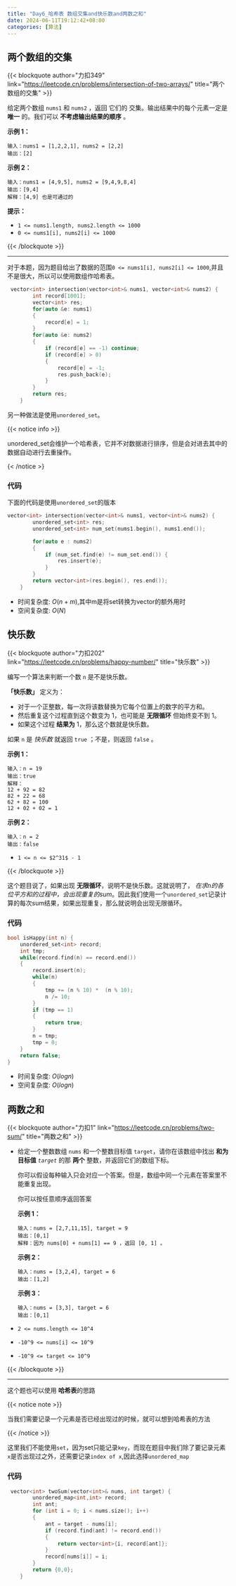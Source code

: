 ```yaml
---
title: "Day6_哈希表 数组交集and快乐数and两数之和"
date: 2024-06-11T19:12:42+08:00
categories: [算法]
---
```


## 两个数组的交集

{{< blockquote author="力扣349" link="https://leetcode.cn/problems/intersection-of-two-arrays/" title="两个数组的交集" >}}

给定两个数组 `nums1` 和 `nums2` ，返回 它们的 交集。输出结果中的每个元素一定是 **唯一** 的。我们可以 **不考虑输出结果的顺序** 。



**示例 1：**

```
输入：nums1 = [1,2,2,1], nums2 = [2,2]
输出：[2]
```

**示例 2：**

```
输入：nums1 = [4,9,5], nums2 = [9,4,9,8,4]
输出：[9,4]
解释：[4,9] 也是可通过的
```

**提示：**

- `1 <= nums1.length, nums2.length <= 1000`
- `0 <= nums1[i], nums2[i] <= 1000`

{{< /blockquote >}}

---

对于本题，因为题目给出了数据的范围`0 <= nums1[i], nums2[i] <= 1000`,并且不是很大，所以可以使用数组作哈希表。

```c++
 vector<int> intersection(vector<int>& nums1, vector<int>& nums2) {
        int record[1001];
        vector<int> res;
        for(auto &e: nums1)
        {
            record[e] = 1;
        }
        for(auto &e: nums2)
        {
            if (record[e] == -1) continue;
            if (record[e] > 0)
            {
                record[e] = -1;
                res.push_back(e);
            }
        }
        return res;
    }
```

另一种做法是使用`unordered_set`。

{{< notice info >}}

unordered_set会维护一个哈希表，它并不对数据进行排序，但是会对进去其中的数据自动进行去重操作。

{< /notice >}

### 代码

下面的代码是使用`unordered_set`的版本

```c++
vector<int> intersection(vector<int>& nums1, vector<int>& nums2) {
        unordered_set<int> res;
        unordered_set<int> num_set(nums1.begin(), nums1.end());

        for(auto e : nums2)
        {
            if (num_set.find(e) != num_set.end()) {
                res.insert(e);
            }
        }
        return vector<int>(res.begin(), res.end());
    }
```

+ 时间复杂度: $O(n + m)$,其中m是将set转换为vector的额外用时
+ 空间复杂度: $O(N)$

## 快乐数

{{< blockquote author="力扣202" link="https://leetcode.cn/problems/happy-number/" title="快乐数" >}}

编写一个算法来判断一个数 `n` 是不是快乐数。

**「快乐数」** 定义为：

- 对于一个正整数，每一次将该数替换为它每个位置上的数字的平方和。
- 然后重复这个过程直到这个数变为 1，也可能是 **无限循环** 但始终变不到 1。
- 如果这个过程 **结果为** 1，那么这个数就是快乐数。

如果 `n` 是 *快乐数* 就返回 `true` ；不是，则返回 `false` 。

**示例 1：**

```
输入：n = 19
输出：true
解释：
12 + 92 = 82
82 + 22 = 68
62 + 82 = 100
12 + 02 + 02 = 1
```

**示例 2：**

```
输入：n = 2
输出：false
```

 

- `1 <= n <= $2^31$ - 1`

{{< /blockquote >}}

这个题目说了，如果出现 **无限循环**，说明不是快乐数。这就说明了， *在求n的各位平方和的过程中，会出现重复的sum*。因此我们使用一个`unordered_set`记录计算的每次sum结果，如果出现重复，那么就说明会出现无限循环。

### 代码

```c++
bool isHappy(int n) {
    unordered_set<int> record;
    int tmp;
    while(record.find(n) == record.end())
    {
        record.insert(n);
        while(n)
        {
            tmp += (n % 10) *  (n % 10);
            n /= 10;
        }
        if (tmp == 1)
        {
            return true;
        }
        n = tmp;
        tmp = 0;
    }
    return false;
}
```

- 时间复杂度: $O(logn)$
- 空间复杂度: $O(logn)$

## 两数之和

{{< blockquote author="力扣1" link="https://leetcode.cn/problems/two-sum/" title="两数之和" >}}

- 给定一个整数数组 `nums` 和一个整数目标值 `target`，请你在该数组中找出 **和为目标值** *`target`* 的那 **两个** 整数，并返回它们的数组下标。

  你可以假设每种输入只会对应一个答案。但是，数组中同一个元素在答案里不能重复出现。

  你可以按任意顺序返回答案

  **示例 1：**

  ```
  输入：nums = [2,7,11,15], target = 9
  输出：[0,1]
  解释：因为 nums[0] + nums[1] == 9 ，返回 [0, 1] 。
  ```

  **示例 2：**

  ```
  输入：nums = [3,2,4], target = 6
  输出：[1,2]
  ```

  **示例 3：**

  ```
  输入：nums = [3,3], target = 6
  输出：[0,1]
  ```

- `2 <= nums.length <= 10^4`
- `-10^9 <= nums[i] <= 10^9`
- `-10^9 <= target <= 10^9`

{{< /blockquote >}}

---

这个题也可以使用 **哈希表**的思路

{{< notice note >}}

当我们需要记录一个元素是否已经出现过的时候，就可以想到哈希表的方法

{{< /notice >}}

这里我们不能使用`set`，因为set只能记录`key`，而现在题目中我们除了要记录元素`x`是否出现过之外，还需要记录`index of x`,因此选择`unordered_map`

### 代码

```c++
 vector<int> twoSum(vector<int>& nums, int target) {
        unordered_map<int,int> record;
        int ant;
        for (int i = 0; i < nums.size(); i++)
        {
            ant = target - nums[i];
            if (record.find(ant) != record.end())
            {
                return vector<int>{i, record[ant]};
            }
            record[nums[i]] = i;
        }
        return {0,0};
    }
```

